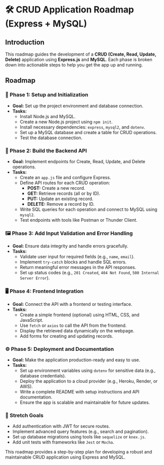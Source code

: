 <!DOCTYPE html>
<html lang="en">
<head>
    <meta charset="UTF-8">
    <meta name="viewport" content="width=device-width, initial-scale=1.0">
    <title>CRUD Application Roadmap</title>
</head>
<body>
    <h1>🛠️ CRUD Application Roadmap (Express + MySQL)</h1>
    <h2>Introduction</h2>
    <p>
        This roadmap guides the development of a <strong>CRUD (Create, Read, Update, Delete)</strong> application using <strong>Express.js</strong> and <strong>MySQL</strong>.
        Each phase is broken down into actionable steps to help you get the app up and running.
    </p>
    <h2>Roadmap</h2>
    <h3>🚀 Phase 1: Setup and Initialization</h3>
    <ul>
        <li><strong>Goal:</strong> Set up the project environment and database connection.</li>
        <li><strong>Tasks:</strong>
            <ul>
                <li>Install Node.js and MySQL.</li>
                <li>Create a new Node.js project using <code>npm init</code>.</li>
                <li>Install necessary dependencies: <code>express</code>, <code>mysql2</code>, and <code>dotenv</code>.</li>
                <li>Set up a MySQL database and create a table for CRUD operations.</li>
                <li>Test the database connection.</li>
            </ul>
        </li>
    </ul>
    <h3>🔧 Phase 2: Build the Backend API</h3>
    <ul>
        <li><strong>Goal:</strong> Implement endpoints for Create, Read, Update, and Delete operations.</li>
        <li><strong>Tasks:</strong>
            <ul>
                <li>Create an <code>app.js</code> file and configure Express.</li>
                <li>Define API routes for each CRUD operation:
                    <ul>
                        <li><strong>POST:</strong> Create a new record.</li>
                        <li><strong>GET:</strong> Retrieve records (all or by ID).</li>
                        <li><strong>PUT:</strong> Update an existing record.</li>
                        <li><strong>DELETE:</strong> Remove a record by ID.</li>
                    </ul>
                </li>
                <li>Write SQL queries for each operation and connect to MySQL using <code>mysql2</code>.</li>
                <li>Test endpoints with tools like Postman or Thunder Client.</li>
            </ul>
        </li>
    </ul>
    <h3>🖼️ Phase 3: Add Input Validation and Error Handling</h3>
    <ul>
        <li><strong>Goal:</strong> Ensure data integrity and handle errors gracefully.</li>
        <li><strong>Tasks:</strong>
            <ul>
                <li>Validate user input for required fields (e.g., <code>name</code>, <code>email</code>).</li>
                <li>Implement <code>try-catch</code> blocks and handle SQL errors.</li>
                <li>Return meaningful error messages in the API responses.</li>
                <li>Set up status codes (e.g., <code>201 Created</code>, <code>404 Not Found</code>, <code>500 Internal Server Error</code>).</li>
            </ul>
        </li>
    </ul>
    <h3>🖥️ Phase 4: Frontend Integration</h3>
    <ul>
        <li><strong>Goal:</strong> Connect the API with a frontend or testing interface.</li>
        <li><strong>Tasks:</strong>
            <ul>
                <li>Create a simple frontend (optional) using HTML, CSS, and JavaScript.</li>
                <li>Use <code>fetch</code> or <code>axios</code> to call the API from the frontend.</li>
                <li>Display the retrieved data dynamically on the webpage.</li>
                <li>Add forms for creating and updating records.</li>
            </ul>
        </li>
    </ul>
    <h3>⚙️ Phase 5: Deployment and Documentation</h3>
    <ul>
        <li><strong>Goal:</strong> Make the application production-ready and easy to use.</li>
        <li><strong>Tasks:</strong>
            <ul>
                <li>Set up environment variables using <code>dotenv</code> for sensitive data (e.g., database credentials).</li>
                <li>Deploy the application to a cloud provider (e.g., Heroku, Render, or AWS).</li>
                <li>Write a complete README with setup instructions and API documentation.</li>
                <li>Ensure the app is scalable and maintainable for future updates.</li>
            </ul>
        </li>
    </ul>
    <h3>🎯 Stretch Goals</h3>
    <ul>
        <li>Add authentication with JWT for secure routes.</li>
        <li>Implement advanced query features (e.g., search and pagination).</li>
        <li>Set up database migrations using tools like <code>sequelize</code> or <code>knex.js</code>.</li>
        <li>Add unit tests with frameworks like <code>Jest</code> or <code>Mocha</code>.</li>
    </ul>
    <p>This roadmap provides a step-by-step plan for developing a robust and maintainable CRUD application using Express and MySQL.</p>
</body>
</html>
